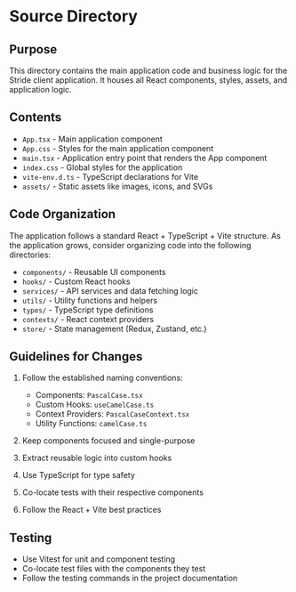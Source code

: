 # Source Directory

## Purpose
This directory contains the main application code and business logic for the Stride client application. It houses all React components, styles, assets, and application logic.

## Contents
- `App.tsx` - Main application component
- `App.css` - Styles for the main application component
- `main.tsx` - Application entry point that renders the App component
- `index.css` - Global styles for the application
- `vite-env.d.ts` - TypeScript declarations for Vite
- `assets/` - Static assets like images, icons, and SVGs

## Code Organization
The application follows a standard React + TypeScript + Vite structure. As the application grows, consider organizing code into the following directories:

- `components/` - Reusable UI components
- `hooks/` - Custom React hooks
- `services/` - API services and data fetching logic
- `utils/` - Utility functions and helpers
- `types/` - TypeScript type definitions
- `contexts/` - React context providers
- `store/` - State management (Redux, Zustand, etc.)

## Guidelines for Changes
1. Follow the established naming conventions:
   - Components: `PascalCase.tsx`
   - Custom Hooks: `useCamelCase.ts`
   - Context Providers: `PascalCaseContext.tsx`
   - Utility Functions: `camelCase.ts`

2. Keep components focused and single-purpose
3. Extract reusable logic into custom hooks
4. Use TypeScript for type safety
5. Co-locate tests with their respective components
6. Follow the React + Vite best practices

## Testing
- Use Vitest for unit and component testing
- Co-locate test files with the components they test
- Follow the testing commands in the project documentation
